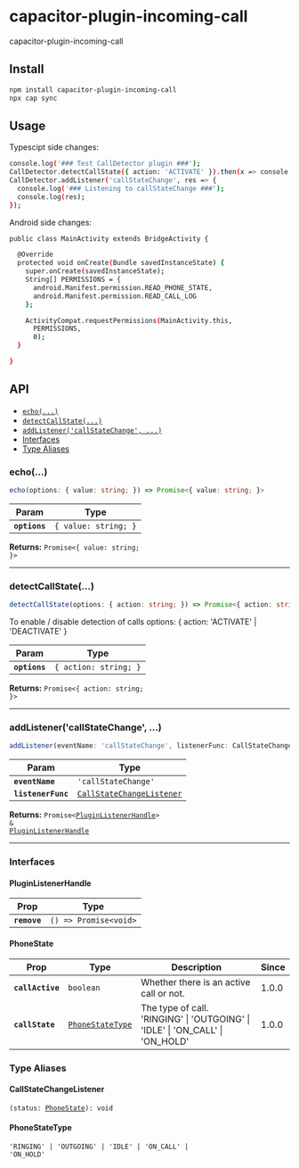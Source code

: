 # capacitor-plugin-incoming-call

capacitor-plugin-incoming-call

## Install

```bash
npm install capacitor-plugin-incoming-call
npx cap sync
```

## Usage

Typescipt side changes:
```bash
console.log('### Test CallDetector plugin ###');
CallDetector.detectCallState({ action: 'ACTIVATE' }).then(x => console.log(x)).catch(e => console.error(e));
CallDetector.addListener('callStateChange', res => {
  console.log('### Listening to callStateChange ###');
  console.log(res);
});
```

Android side changes:
```bash
public class MainActivity extends BridgeActivity {

  @Override
  protected void onCreate(Bundle savedInstanceState) {
    super.onCreate(savedInstanceState);
    String[] PERMISSIONS = {
      android.Manifest.permission.READ_PHONE_STATE,
      android.Manifest.permission.READ_CALL_LOG
    };

    ActivityCompat.requestPermissions(MainActivity.this,
      PERMISSIONS,
      0);
  }

}
```

## API

<docgen-index>

* [`echo(...)`](#echo)
* [`detectCallState(...)`](#detectcallstate)
* [`addListener('callStateChange', ...)`](#addlistenercallstatechange)
* [Interfaces](#interfaces)
* [Type Aliases](#type-aliases)

</docgen-index>

<docgen-api>
<!--Update the source file JSDoc comments and rerun docgen to update the docs below-->

### echo(...)

```typescript
echo(options: { value: string; }) => Promise<{ value: string; }>
```

| Param         | Type                            |
| ------------- | ------------------------------- |
| **`options`** | <code>{ value: string; }</code> |

**Returns:** <code>Promise&lt;{ value: string; }&gt;</code>

--------------------


### detectCallState(...)

```typescript
detectCallState(options: { action: string; }) => Promise<{ action: string; }>
```

To enable / disable detection of calls 
options: { action: 'ACTIVATE' | 'DEACTIVATE' }

| Param         | Type                             |
| ------------- | -------------------------------- |
| **`options`** | <code>{ action: string; }</code> |

**Returns:** <code>Promise&lt;{ action: string; }&gt;</code>

--------------------


### addListener('callStateChange', ...)

```typescript
addListener(eventName: 'callStateChange', listenerFunc: CallStateChangeListener) => Promise<PluginListenerHandle> & PluginListenerHandle
```

| Param              | Type                                                                        |
| ------------------ | --------------------------------------------------------------------------- |
| **`eventName`**    | <code>'callStateChange'</code>                                              |
| **`listenerFunc`** | <code><a href="#callstatechangelistener">CallStateChangeListener</a></code> |

**Returns:** <code>Promise&lt;<a href="#pluginlistenerhandle">PluginListenerHandle</a>&gt; & <a href="#pluginlistenerhandle">PluginListenerHandle</a></code>

--------------------


### Interfaces


#### PluginListenerHandle

| Prop         | Type                                      |
| ------------ | ----------------------------------------- |
| **`remove`** | <code>() =&gt; Promise&lt;void&gt;</code> |


#### PhoneState

| Prop             | Type                                                      | Description                                                                   | Since |
| ---------------- | --------------------------------------------------------- | ----------------------------------------------------------------------------- | ----- |
| **`callActive`** | <code>boolean</code>                                      | Whether there is an active call or not.                                       | 1.0.0 |
| **`callState`**  | <code><a href="#phonestatetype">PhoneStateType</a></code> | The type of call. 'RINGING' \| 'OUTGOING' \| 'IDLE' \| 'ON_CALL' \| 'ON_HOLD' | 1.0.0 |


### Type Aliases


#### CallStateChangeListener

<code>(status: <a href="#phonestate">PhoneState</a>): void</code>


#### PhoneStateType

<code>'RINGING' | 'OUTGOING' | 'IDLE' | 'ON_CALL' | 'ON_HOLD'</code>

</docgen-api>
